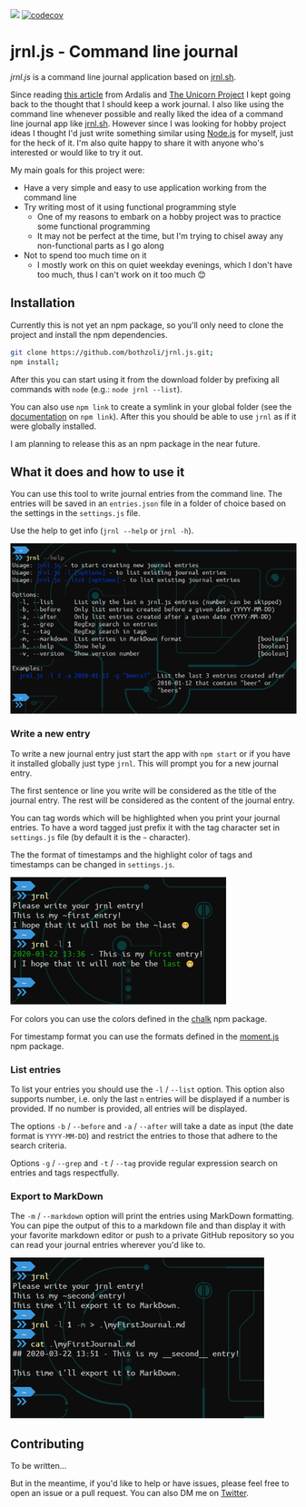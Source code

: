 ![](https://github.com/bothzoli/jrnl.js/workflows/cibuild/badge.svg) [![codecov](https://codecov.io/gh/bothzoli/jrnl.js/branch/master/graph/badge.svg)](https://codecov.io/gh/bothzoli/jrnl.js)

# jrnl.js - Command line journal

_jrnl.js_ is a command line journal application based on [jrnl.sh](https://jrnl.sh/).

Since reading [this article](https://ardalis.com/keeping-a-work-journal) from Ardalis and [The Unicorn Project](https://itrevolution.com/the-unicorn-project/) I kept going back to the thought that I should keep a work journal.
I also like using the command line whenever possible and really liked the idea of a command line journal app like [jrnl.sh](jrnl.sh).
However since I was looking for hobby project ideas I thought I'd just write something similar using [Node.js](https://nodejs.org/en/) for myself, just for the heck of it.
I'm also quite happy to share it with anyone who's interested or would like to try it out.

My main goals for this project were:

- Have a very simple and easy to use application working from the command line
- Try writing most of it using functional programming style
  - One of my reasons to embark on a hobby project was to practice some functional programming
  - It may not be perfect at the time, but I'm trying to chisel away any non-functional parts as I go along
- Not to spend too much time on it
  - I mostly work on this on quiet weekday evenings, which I don't have too much, thus I can't work on it too much 😊

## Installation

Currently this is not yet an npm package, so you'll only need to clone the project and install the npm dependencies.

```bash
git clone https://github.com/bothzoli/jrnl.js.git;
npm install;
```

After this you can start using it from the download folder by prefixing all commands with `node` (e.g.: `node jrnl --list`).

You can also use `npm link` to create a symlink in your global folder (see the [documentation](https://docs.npmjs.com/cli/link.html) on `npm link`).
After this you should be able to use `jrnl` as if it were globally installed.

I am planning to release this as an npm package in the near future.

## What it does and how to use it

You can use this tool to write journal entries from the command line.
The entries will be saved in an `entries.json` file in a folder of choice based on the settings in the `settings.js` file.

Use the help to get info (`jrnl --help` or `jrnl -h`).

![Help](./doc/help.png)

### Write a new entry

To write a new journal entry just start the app with `npm start` or if you have it installed globally just type `jrnl`.
This will prompt you for a new journal entry.

The first sentence or line you write will be considered as the title of the journal entry.
The rest will be considered as the content of the journal entry.

You can tag words which will be highlighted when you print your journal entries.
To have a word tagged just prefix it with the tag character set in `settings.js` file (by default it is the `~` character).

The the format of timestamps and the highlight color of tags and timestamps can be changed in `settings.js`.

![jrnl entry](./doc/jrnl.png)

For colors you can use the colors defined in the [chalk](https://github.com/chalk/chalk) npm package.

For timestamp format you can use the formats defined in the [moment.js](https://momentjs.com/docs/#/displaying/format/) npm package.

### List entries

To list your entries you should use the `-l` / `--list` option.
This option also supports number, i.e. only the last `n` entries will be displayed if a number is provided.
If no number is provided, all entries will be displayed.

The options `-b` / `--before` and `-a` / `--after` will take a date as input (the date format is `YYYY-MM-DD`) and restrict the entries to those that adhere to the search criteria.

Options `-g` / `--grep` and `-t` / `--tag` provide regular expression search on entries and tags respectfully.

### Export to MarkDown

The `-m` / `--markdown` option will print the entries using MarkDown formatting.
You can pipe the output of this to a markdown file and than display it with your favorite markdown editor or push to a private GitHub repository so you can read your journal entries wherever you'd like to.

![MarkDown](./doc/markdown.png)

## Contributing

To be written...

But in the meantime, if you'd like to help or have issues, please feel free to open an issue or a pull request.
You can also DM me on [Twitter](https://twitter.com/bothzoli).

